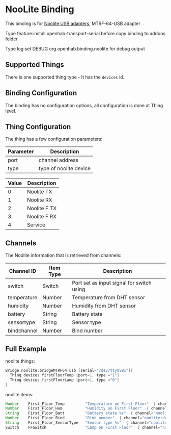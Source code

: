 # NooLite Binding

This binding is for [Noolite USB adapters](https://translate.google.com/translate?hl=ru&sl=ru&tl=en&u=http%3A%2F%2Fwww.noo.com.by%2Fadapter-noolite-pc.html), MTRF-64-USB adapter

Type feature:install openhab-transport-serial before copy binding to addons folder

Type log:set DEBUG org.openhab.binding.noolite for debug output

## Supported Things

There is one supported thing type - 
It has the `devices` id.

## Binding Configuration

The binding has no configuration options, all configuration is done at Thing level.

## Thing Configuration

The thing has a few configuration parameters:

| Parameter | Description                                                             |
|-----------|-------------------------------------------------------------------------|
| port    | channel address         |
| type    | type of noolite device         | 

| Value | Description                                                             |
|-----------|-------------------------------------------------------------------------|
| 0    | Noolite TX       |
| 1    | Noolite RX         |
| 2    | Noolite F TX         |
| 3    | Noolite F RX         |
| 4    | Service        |


## Channels

The Noolite information that is retrieved from channels:

| Channel ID      | Item Type            | Description                                  |
|-----------------|----------------------|----------------------------------------------|
| switch        | Switch               | Port set as input signal for switch using                            |
| temperature  | Number               | Temperature from DHT sensor                             |
| humidity    | Number               | Humidity from DHT sensor           |
| battery       | String               | Battery state                        |
| sensortype | String             | Sensor type      |
| bindchannel            | Number               | Bind number       |

## Full Example
noolite.things:

```java
Bridge noolite:bridgeMTRF64:usb [serial="/dev/ttyUSB1"]{
  Thing devices firstFloorTemp [port=1, type ="1"]
  Thing devices firstFloorLamp [port=1, type ="0"]
}
```

noolite.items:

```java
Number    First_Floor_Temp         "Temperature on First Floor"  { channel="noolite:devices:usb:firstFloorTemp:temperature" }
Number    First_Floor_Hum          "Humidity on First Floor"  { channel="noolite:devices:usb:firstFloorLamp:humidity" }
String    First_Floor_Batt         "Battery state %s"  { channel="noolite:devices:usb:firstFloorLamp:battery" }
Number    First_Floor_Bind         "Bind number"  { channel="noolite:devices:usb:firstFloorLamp:bindchannel" }
String    First_Floor_SensorType   "Sensor type %s"  { channel="noolite:devices:usb:firstFloorLamp:sensortype" }
Switch    FFSwitch                 "Lamp on First Floor"  { channel="noolite:devices:usb:firstFloorTemp:switch" }
```
